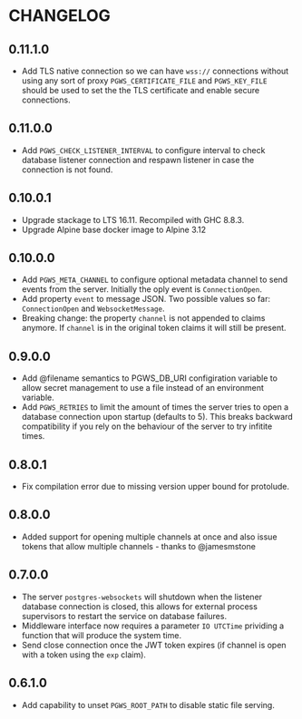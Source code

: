 # CHANGELOG

## 0.11.1.0

- Add TLS native connection so we can have `wss://` connections without using any sort of proxy `PGWS_CERTIFICATE_FILE` and `PGWS_KEY_FILE` should be used to set the the TLS certificate and enable secure connections.

## 0.11.0.0

- Add `PGWS_CHECK_LISTENER_INTERVAL` to configure interval to check database listener connection and respawn listener in case the connection is not found.

## 0.10.0.1

- Upgrade stackage to LTS 16.11. Recompiled with GHC 8.8.3.
- Upgrade Alpine base docker image to Alpine 3.12

## 0.10.0.0

- Add `PGWS_META_CHANNEL` to configure optional metadata channel to send events from the server. Initially the oply event is `ConnectionOpen`.
- Add property `event` to message JSON. Two possible values so far: `ConnectionOpen` and `WebsocketMessage`.
- Breaking change: the property `channel` is not appended to claims anymore. If `channel` is in the original token claims it will still be present.

## 0.9.0.0

- Add @filename semantics to PGWS_DB_URI configiration variable to allow secret management to use a file instead of an environment variable.
- Add `PGWS_RETRIES` to limit the amount of times the server tries to open a database connection upon startup (defaults to 5). This breaks backward compatibility if you rely on the behaviour of the server to try infitite times.

## 0.8.0.1

- Fix compilation error due to missing version upper bound for protolude.

## 0.8.0.0

- Added support for opening multiple channels at once and also issue tokens that allow multiple channels - thanks to @jamesmstone

## 0.7.0.0

- The server `postgres-websockets` will shutdown when the listener database connection is closed, this allows for external process supervisors to restart the service on database failures.
- Middleware interface now requires a parameter `IO UTCTime` prividing a function that will produce the system time.
- Send close connection once the JWT token expires (if channel is open with a token using the `exp` claim).

## 0.6.1.0

- Add capability to unset `PGWS_ROOT_PATH` to disable static file serving.
